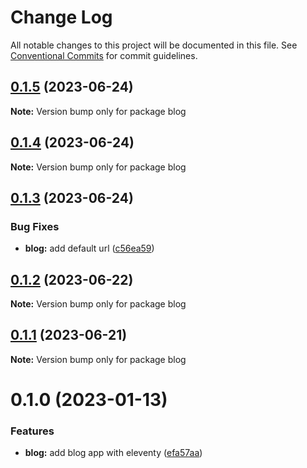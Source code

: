 # Change Log

All notable changes to this project will be documented in this file.
See [Conventional Commits](https://conventionalcommits.org) for commit guidelines.

## [0.1.5](https://github.com/PavelPleshko/polar-hex/compare/blog@0.1.4...blog@0.1.5) (2023-06-24)

**Note:** Version bump only for package blog

## [0.1.4](https://github.com/PavelPleshko/polar-hex/compare/blog@0.1.3...blog@0.1.4) (2023-06-24)

**Note:** Version bump only for package blog

## [0.1.3](https://github.com/PavelPleshko/polar-hex/compare/blog@0.1.2...blog@0.1.3) (2023-06-24)

### Bug Fixes

-   **blog:** add default url ([c56ea59](https://github.com/PavelPleshko/polar-hex/commit/c56ea590c03958a742dab6e2ac2417fdb4bf297e))

## [0.1.2](https://github.com/PavelPleshko/polar-hex/compare/blog@0.1.1...blog@0.1.2) (2023-06-22)

**Note:** Version bump only for package blog

## [0.1.1](https://github.com/PavelPleshko/polar-hex/compare/blog@0.1.0...blog@0.1.1) (2023-06-21)

**Note:** Version bump only for package blog

# 0.1.0 (2023-01-13)

### Features

-   **blog:** add blog app with eleventy ([efa57aa](https://github.com/PavelPleshko/yeti-design/commit/efa57aa973174bd7a028a8d75bba655a93eba0bb))
